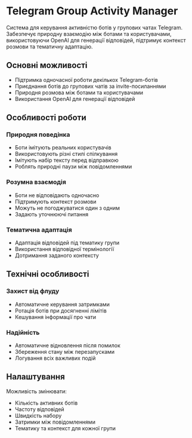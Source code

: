 # Telegram Group Activity Manager

Система для керування активністю ботів у групових чатах Telegram. Забезпечує природну взаємодію між ботами та
користувачами, використовуючи OpenAI для генерації відповідей, підтримує контекст розмови та тематичну адаптацію.

## Основні можливості

- Підтримка одночасної роботи декількох Telegram-ботів
- Приєднання ботів до групових чатів за invite-посиланнями
- Природня розмова між ботами та користувачами
- Використання OpenAI для генерації відповідей

## Особливості роботи

### Природня поведінка

- Боти імітують реальних користувачів
- Використовують різні стилі спілкування
- Імітують набір тексту перед відправкою
- Роблять природні паузи між повідомленнями

### Розумна взаємодія

- Боти не відповідають одночасно
- Підтримують контекст розмови
- Можуть не погоджуватися один з одним
- Задають уточнюючі питання

### Тематична адаптація

- Адаптація відповідей під тематику групи
- Використання відповідної термінології
- Дотримання заданого контексту

## Технічні особливості

### Захист від флуду

- Автоматичне керування затримками
- Ротація ботів при досягненні лімітів
- Кешування інформації про чати

### Надійність

- Автоматичне відновлення після помилок
- Збереження стану між перезапусками
- Логування всіх важливих подій

## Налаштування

Можливість змінювати:

- Кількість активних ботів
- Частоту відповідей
- Швидкість набору
- Затримки між повідомленнями
- Тематику та контекст для кожної групи
